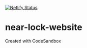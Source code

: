 [![Netlify Status](https://api.netlify.com/api/v1/badges/0d3e3be9-e662-4d24-b7dc-b292de07c7c3/deploy-status)](https://app.netlify.com/sites/csb-2tvn9/deploys)

# near-lock-website

Created with CodeSandbox
